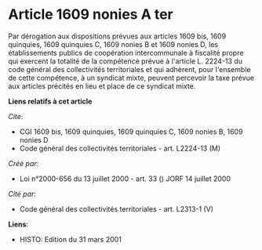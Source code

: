 # Article 1609 nonies A ter

Par dérogation aux dispositions prévues aux articles 1609 bis, 1609 quinquies, 1609 quinquies C, 1609 nonies B et 1609 nonies
D, les établissements publics de coopération intercommunale à fiscalité propre qui exercent la totalité de la compétence
prévue à l'article L. 2224-13 du code général des collectivités territoriales et qui adhèrent, pour l'ensemble de cette
compétence, à un syndicat mixte, peuvent percevoir la taxe prévue aux articles précités en lieu et place de ce syndicat
mixte.

**Liens relatifs à cet article**

_Cite_:

  - CGI 1609 bis, 1609 quinquies, 1609 quinquies C, 1609 nonies B, 1609 nonies D
  - Code général des collectivités territoriales - art. L2224-13 (M)

_Créé par_:

  - Loi n°2000-656 du 13 juillet 2000 - art. 33 () JORF 14 juillet 2000

_Cité par_:

  - Code général des collectivités territoriales - art. L2313-1 (V)

**Liens**:

  - HISTO: Edition du 31 mars 2001
